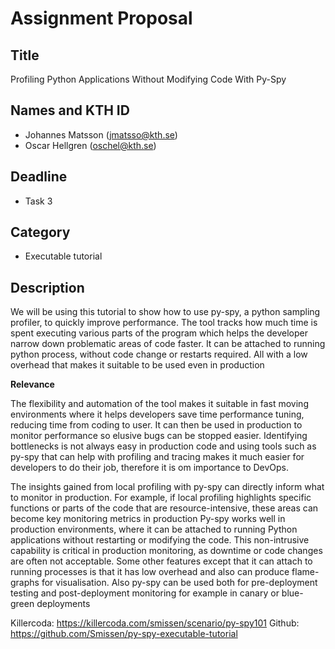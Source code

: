 # Assignment Proposal

## Title

Profiling Python Applications Without Modifying Code With Py-Spy

## Names and KTH ID

  - Johannes Matsson (jmatsso@kth.se)
  - Oscar Hellgren (oschel@kth.se)

## Deadline

- Task 3

## Category

- Executable tutorial

## Description

We will be using this tutorial to show how to use py-spy, a python sampling profiler, to quickly improve performance. The tool tracks how much time is spent executing various parts of the program which helps the developer narrow down problematic areas of code faster. It can be attached to running python process, without code change or restarts required. All with a low overhead that makes it suitable to be used even in production

**Relevance**

The flexibility and automation of the tool makes it suitable in fast moving environments where it helps developers save time performance tuning, reducing time from coding to user. It can then be used in production to monitor performance so elusive bugs can be stopped easier. Identifying bottlenecks is not always easy in production code and using tools such as py-spy that can help with profiling and tracing makes it much easier for developers to do their job, therefore it is om importance to DevOps.

The insights gained from local profiling with py-spy can directly inform what to monitor in production. For example, if local profiling highlights specific functions or parts of the code that are resource-intensive, these areas can become key monitoring metrics in production
Py-spy works well in production environments, where it can be attached to running Python applications without restarting or modifying the code. This non-intrusive capability is critical in production monitoring, as downtime or code changes are often not acceptable.
Some other features except that it can attach to running processes is that it has low overhead and also can produce flame-graphs for visualisation. Also py-spy can be used both for pre-deployment testing and post-deployment monitoring for example in canary or blue-green deployments

Killercoda: https://killercoda.com/smissen/scenario/py-spy101
Github: https://github.com/Smissen/py-spy-executable-tutorial